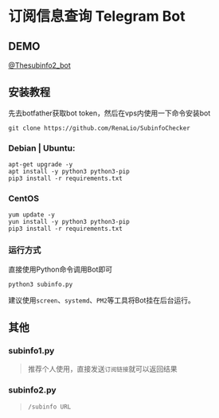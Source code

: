 # 订阅信息查询 Telegram Bot

## DEMO

[@Thesubinfo2_bot](https://t.me/Thesubinfo2_bot)

## 安装教程

先去botfather获取bot token，然后在vps内使用一下命令安装bot

```
git clone https://github.com/RenaLio/SubinfoChecker
```


### Debian | Ubuntu:

```
apt-get upgrade -y 
apt install -y python3 python3-pip 
pip3 install -r requirements.txt
```

### CentOS 

```
yum update -y
yun install -y python3 python3-pip
pip3 install -r requirements.txt
```

### 运行方式

直接使用Python命令调用Bot即可

```
python3 subinfo.py
```

建议使用`screen`、`systemd`、`PM2`等工具将Bot挂在后台运行。

## 其他

### subinfo1.py

> 推荐个人使用，直接发送`订阅链接`就可以返回结果

### subinfo2.py

> `/subinfo URL`
